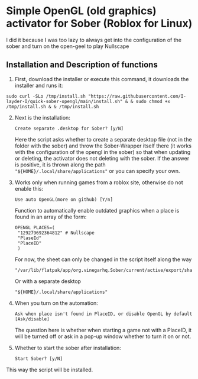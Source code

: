 # Simple OpenGL (old graphics) activator for Sober (Roblox for Linux)

I did it because I was too lazy to always get into the configuration of the sober and turn on the open-geel to play Nullscape

## Installation and Description of functions

1. First, download the installer or execute this command, it downloads the installer and runs it:
```
sudo curl -SLo /tmp/install.sh "https://raw.githubusercontent.com/I-layder-I/quick-sober-opengl/main/install.sh" & & sudo chmod +x /tmp/install.sh & & /tmp/install.sh
```
2. Next is the installation:
   ```
   Create separate .desktop for Sober? [y/N]
   ```
   Here the script asks whether to create a separate desktop file (not in the folder with the sober) and throw the Sober-Wrapper itself there (it works with the configuration of the opengl in the sober) so that when updating or deleting, the activator does not deleting with the sober. If the answer is positive, it is thrown along the path `"${HOME}/.local/share/applications"` or you can specify your own.
   
4. Works only when running games from a roblox site, otherwise do not enable this:
   ```
   Use auto OpenGL(more on github) [Y/n]
   ```
   Function to automatically enable outdated graphics when a place is found in an array of the form:
   ```
   OPENGL_PLACES=(
    "129279692364812" # Nullscape
    "PlaseId"
    "PlaceID"
    )
   ```
   For now, the sheet can only be changed in the script itself along the way
   ```
   "/var/lib/flatpak/app/org.vinegarhq.Sober/current/active/export/share/applications"
   ```
   Or with a separate desktop
   ```
   "${HOME}/.local/share/applications"
   ```
5. When you turn on the automation:
   ```
   Ask when place isn't found in PlaceID, or disable OpenGL by default [Ask/disable]
   ```
   The question here is whether when starting a game not with a PlaceID, it will be turned off or ask in a pop-up window whether to turn it on or not.
   
7. Whether to start the sober after installation:
   ```
   Start Sober? [y/N]
   ```
This way the script will be installed.
